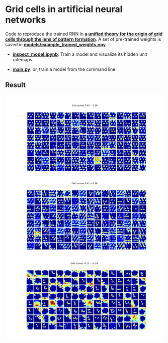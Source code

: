 # Grid cells in artificial neural networks

Code to reproduce the trained RNN in [**a unified theory for the origin of grid cells through the lens of pattern formation**](https://papers.nips.cc/paper/9191-a-unified-theory-for-the-origin-of-grid-cells-through-the-lens-of-pattern-formation). A set of pre-trained weights is saved in [**models/example_trained_weights.npy**](models/example_trained_weights.npy).

* [**inspect_model.ipynb**](inspect_model.ipynb):
  Train a model and visualize its hidden unit ratemaps.
  
* [**main.py**](main.py):
  or, train a model from the command line.

## Result

![grid visualization](./docs/RNNgrids.png)
